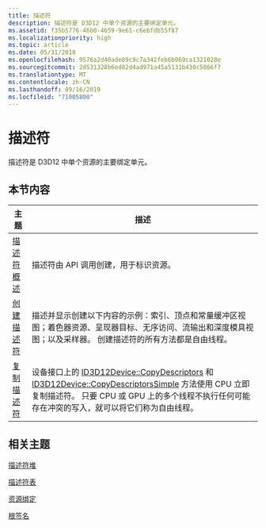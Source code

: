 ```yaml
---
title: 描述符
description: 描述符是 D3D12 中单个资源的主要绑定单元。
ms.assetid: f35b5776-46b0-4659-9e61-c6ebfdb55f87
ms.localizationpriority: high
ms.topic: article
ms.date: 05/31/2018
ms.openlocfilehash: 9576a2d40ade89c9c7a342feb6b069ca1321028e
ms.sourcegitcommit: 2d531328b6ed82d4ad971a45a5131b430c5866f7
ms.translationtype: MT
ms.contentlocale: zh-CN
ms.lasthandoff: 09/16/2019
ms.locfileid: "71005800"
---
```

# <a name="descriptors"></a>描述符

描述符是 D3D12 中单个资源的主要绑定单元。

## <a name="in-this-section"></a>本节内容



| 主题                                                       | 描述                                                                                                                                                                                                                                                                                                                                                                               |
|-------------------------------------------------------------|-------------------------------------------------------------------------------------------------------------------------------------------------------------------------------------------------------------------------------------------------------------------------------------------------------------------------------------------------------------------------------------------|
| [描述符概述](descriptors-overview.md)<br/> | 描述符由 API 调用创建，用于标识资源。<br/>                                                                                                                                                                                                                                                                                                                   |
| [创建描述符](creating-descriptors.md)<br/> | 描述并显示创建以下内容的示例：索引、顶点和常量缓冲区视图；着色器资源、呈现器目标、无序访问、流输出和深度模具视图；以及采样器。 创建描述符的所有方法都是自由线程。<br/>                                                                                                                             |
| [复制描述符](copying-descriptors.md)<br/>   | 设备接口上的 [ID3D12Device::CopyDescriptors](/windows/desktop/api/d3d12/nf-d3d12-id3d12device-copydescriptors) 和 [ID3D12Device::CopyDescriptorsSimple](/windows/desktop/api/d3d12/nf-d3d12-id3d12device-copydescriptorssimple) 方法使用 CPU 立即复制描述符。 只要 CPU 或 GPU 上的多个线程不执行任何可能存在冲突的写入，就可以将它们称为自由线程。<br/> |



 

## <a name="related-topics"></a>相关主题

<dl> <dt>

[描述符堆](descriptor-heaps.md)
</dt> <dt>

[描述符表](descriptor-tables.md)
</dt> <dt>

[资源绑定](resource-binding.md)
</dt> <dt>

[根签名](root-signatures.md)
</dt> </dl>

 

 





